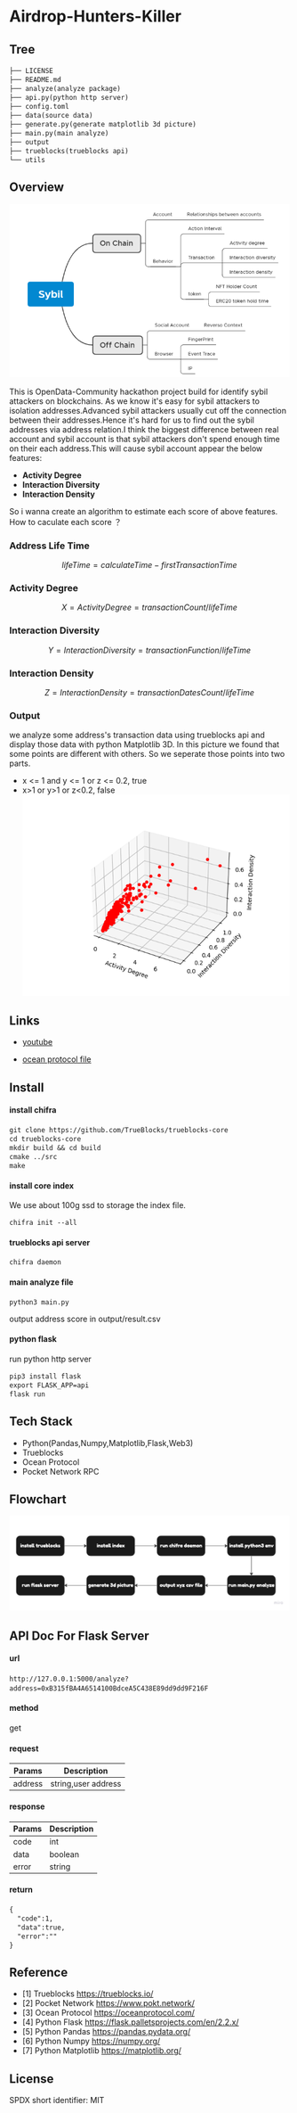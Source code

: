 # Airdrop-Hunters-Killer

## Tree

```
├── LICENSE
├── README.md
├── analyze(analyze package)
├── api.py(python http server)
├── config.toml
├── data(source data)
├── generate.py(generate matplotlib 3d picture)
├── main.py(main analyze)
├── output
├── trueblocks(trueblocks api)
└── utils
```

## Overview

![alt ""](output/sybil.png)

This is OpenData-Community hackathon project build for identify sybil attackers on blockchains. As we know it's easy for sybil attackers to isolation addresses.Advanced sybil attackers usually cut off the connection between their addresses.Hence it's hard for us to find out the sybil addresses via address relation.I think the biggest difference between real account and sybil account is that sybil attackers don't spend enough time on their each address.This will cause sybil account appear the below features:

- **Activity Degree**
- **Interaction Diversity**
- **Interaction Density**

So i wanna create an algorithm to estimate each score of above features. How to caculate each score ？

### Address Life Time

$$
lifeTime = calculateTime - firstTransactionTime
$$

### Activity Degree

$$
X = ActivityDegree = transactionCount/lifeTime
$$

### Interaction Diversity

$$
Y = InteractionDiversity = transactionFunction/lifeTime
$$

### Interaction Density

$$
Z = InteractionDensity = transactionDatesCount/lifeTime
$$

### Output

we analyze some address's transaction data using trueblocks api and display those data with python Matplotlib 3D. In this picture we found that some points are different with others. So we seperate those points into two parts.

- x <= 1 and y <= 1 or z <= 0.2, true
- x>1 or y>1 or z<0.2, false
  ![alt ""](output/result.png)

## Links

- [youtube](https://youtu.be/gsd_qRfhjuI)

- [ocean protocol file](https://market.oceanprotocol.com/asset/did:op:d0714e46ae0bf3f7c3488109d0bdd406f7f026ef5e99e9d25c4ce7ae61d7b572)

## Install

#### install chifra

```
git clone https://github.com/TrueBlocks/trueblocks-core
cd trueblocks-core
mkdir build && cd build
cmake ../src
make
```

#### install core index

We use about 100g ssd to storage the index file.

```
chifra init --all
```

#### trueblocks api server

```
chifra daemon
```

#### main analyze file

```
python3 main.py
```

output address score in output/result.csv

#### python flask

run python http server

```
pip3 install flask
export FLASK_APP=api
flask run
```

## Tech Stack

- Python(Pandas,Numpy,Matplotlib,Flask,Web3)
- Trueblocks
- Ocean Protocol
- Pocket Network RPC

## Flowchart

![alt ""](output/opendata.jpg)

## API Doc For Flask Server

#### url

`http://127.0.0.1:5000/analyze?address=0xB315fBA4A6514100BdceA5C438E89dd9dd9F216F`

#### method

get

#### request

| Params  | Description         |
| ------- | ------------------- |
| address | string,user address |

#### response

| Params | Description |
| ------ | ----------- |
| code   | int         |
| data   | boolean     |
| error  | string      |

#### return

```
{
  "code":1,
  "data":true,
  "error":""
}
```

## Reference

- [1] Trueblocks <https://trueblocks.io/>
- [2] Pocket Network <https://www.pokt.network/>
- [3] Ocean Protocol <https://oceanprotocol.com/>
- [4] Python Flask <https://flask.palletsprojects.com/en/2.2.x/>
- [5] Python Pandas <https://pandas.pydata.org/>
- [6] Python Numpy <https://numpy.org/>
- [7] Python Matplotlib <https://matplotlib.org/>

## License

SPDX short identifier: MIT
